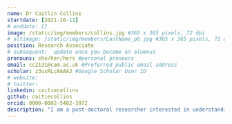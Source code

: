 ```yaml
---
name: Dr Caitlin Collins
startdate: [2021-10-11]
# enddate: []
image: /static/img/members/collins.jpg #365 x 365 pixels, 72 dpi
# altimage: /static/img/members/LastName_pb.jpg #365 x 365 pixels, 72 dpi
position: Research Associate
# subsequent:  update once you become an alumnus
pronouns: she/her/hers #personal pronouns
email: cc2131@cam.ac.uk #Preferred public email address
scholar: z3usRLcAAAAJ #Google Scholar User ID
# website: 
# twitter: 
linkedin: caitiecollins
github: caitiecollins
orcid: 0000-0002-5482-3972
description: "I am a post-doctoral researcher interested in understanding how evolutionary processes shape microbial genomes. My work focuses more on method than microbe, aiming to develop statistical approaches and computational tools for the analysis of genetic data in multiple species. After graduating with a BA&Sc in Molecular Biology and Political Science from McGill University in 2012, I moved from Canada to the UK to complete the MPH at Imperial College in 2013. I earned my PhD at Imperial College in 2020, under the supervision of Dr. Xavier Didelot and Dr. Christophe Fraser, for developing methods to perform genome-wide association studies in clonal and recombining organisms. My PhD research culminated in the release of [treeWAS](https://github.com/caitiecollins/treeWAS): the first phylogenetic method for microbial GWAS. As a postdoc in the Parkhill group, my aim is to develop approaches to incorporate non-SNP genetic variation into phylogenetic inference methods in bacteria. In mapping recombination and gene gain/loss events across the clonal frame, we hope to determine whether rates of change in these genetic elements can be reliably estimated. We aim to use these inferences to improve the resolution and temporal calibration of phylogenetic trees in partially-recombinant organisms."
---
```

